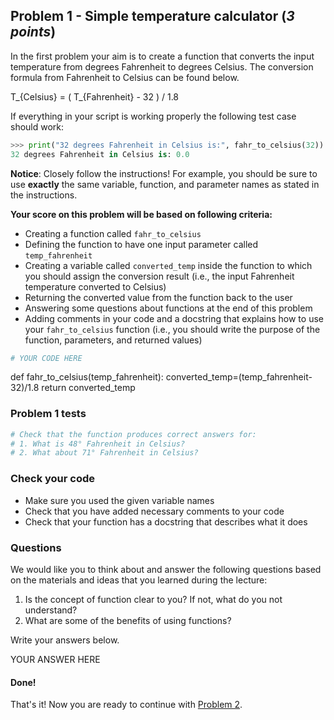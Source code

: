 ## Problem 1 - Simple temperature calculator (*3 points*)

In the first problem your aim is to create a function that converts the input temperature from degrees Fahrenheit to degrees Celsius. The conversion formula from Fahrenheit to Celsius can be found below.

  T_{Celsius} = ( T_{Fahrenheit} - 32 ) / 1.8

If everything in your script is working properly the following test case should work:

  ```python
  >>> print("32 degrees Fahrenheit in Celsius is:", fahr_to_celsius(32))
  32 degrees Fahrenheit in Celsius is: 0.0
  ```

**Notice**: Closely follow the instructions! For example, you should be sure to use **exactly** the same variable, function, and parameter names as stated in the instructions. 

**Your score on this problem will be based on following criteria:**

- Creating a function called `fahr_to_celsius`
- Defining the function to have one input parameter called `temp_fahrenheit`
- Creating a variable called `converted_temp` inside the function to which you should assign the conversion result (i.e., the input Fahrenheit temperature converted to Celsius)
- Returning the converted value from the function back to the user
- Answering some questions about functions at the end of this problem
- Adding comments in your code and a docstring that explains how to use your `fahr_to_celsius` function (i.e., you should write the purpose of the function, parameters, and returned values)


```python
# YOUR CODE HERE
```
def fahr_to_celsius(temp_fahrenheit):
  converted_temp=(temp_fahrenheit-32)/1.8
  return converted_temp

  
### Problem 1 tests

```python
# Check that the function produces correct answers for:
# 1. What is 48° Fahrenheit in Celsius? 
# 2. What about 71° Fahrenheit in Celsius?
```

### Check your code

- Make sure you used the given variable names
- Check that you have added necessary comments to your code
- Check that your function has a docstring that describes what it does

### Questions

We would like you to think about and answer the following questions based on the materials and ideas that you learned during the lecture:

  1. Is the concept of function clear to you? If not, what do you not understand?
  2. What are some of the benefits of using functions?
  
Write your answers below.

YOUR ANSWER HERE

#### Done!

That's it! Now you are ready to continue with [Problem 2](Exercise-4-problem-2.ipynb).
